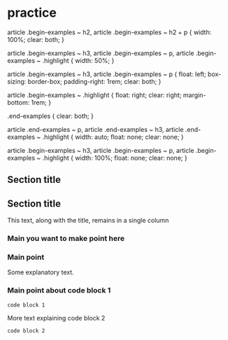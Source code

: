 
# practice

article .begin-examples ~ h2,
article .begin-examples ~ h2 + p {
    width: 100%;
    clear: both;
}


article .begin-examples ~ h3,
article .begin-examples ~ p,
article .begin-examples ~ .highlight {
    width: 50%;
}

article .begin-examples ~ h3,
article .begin-examples ~ p {
    float: left;
    box-sizing: border-box;
    padding-right: 1rem;
    clear: both;
}

article .begin-examples ~ .highlight {
    float: right;
    clear: right;
    margin-bottom: 1rem;
}

.end-examples {
    clear: both;
}

article .end-examples ~ p,
article .end-examples ~ h3,
article .end-examples ~ .highlight {
    width: auto;
    float: none;
    clear: none;
}

article .begin-examples ~ h3,
article .begin-examples ~ p,
article .begin-examples ~ .highlight {
    width: 100%;
    float: none;
    clear: none;
}


<div class="begin-examples"></div>

## Section title

## Section title
This text, along with the title, remains in a single column

### Main you want to make point here

### Main point
Some explanatory text.

### Main point about code block 1

```
code block 1
```

More text explaining code block 2

```
code block 2
```

<div class="end-examples"></div>
